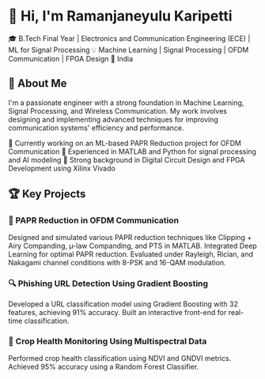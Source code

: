# 👋 Hi, I'm Ramanjaneyulu Karipetti 
🎓 B.Tech Final Year | Electronics and Communication Engineering (ECE) | ML for Signal Processing
💡 Machine Learning | Signal Processing | OFDM Communication | FPGA Design
📍 India

## 🚀 About Me
I'm a passionate engineer with a strong foundation in Machine Learning, Signal Processing, and Wireless Communication. My work involves designing and implementing advanced techniques for improving communication systems' efficiency and performance.

🔹 Currently working on an ML-based PAPR Reduction project for OFDM Communication
🔹 Experienced in MATLAB and Python for signal processing and AI modeling
🔹 Strong background in Digital Circuit Design and FPGA Development using Xilinx Vivado

## 🏆 Key Projects
### 📡 PAPR Reduction in OFDM Communication
Designed and simulated various PAPR reduction techniques like Clipping + Airy Companding, µ-law Companding, and PTS in MATLAB.
Integrated Deep Learning for optimal PAPR reduction.
Evaluated under Rayleigh, Rician, and Nakagami channel conditions with 8-PSK and 16-QAM modulation.
### 🔍 Phishing URL Detection Using Gradient Boosting
Developed a URL classification model using Gradient Boosting with 32 features, achieving 91% accuracy.
Built an interactive front-end for real-time classification.
### 🌾 Crop Health Monitoring Using Multispectral Data
Performed crop health classification using NDVI and GNDVI metrics.
Achieved 95% accuracy using a Random Forest Classifier.
